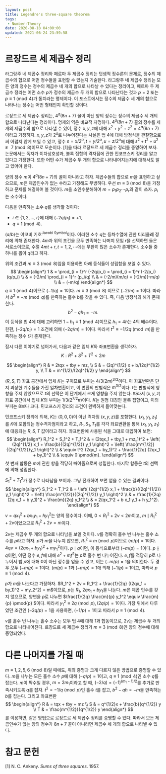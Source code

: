 ```yaml
---
layout: post
title: Legendre's three-square theorem
tags: 
 - Number-Theory
date: 2020-08-18 04:00:00
updated: 2021-06-24 23:59:58
---
```


# 르장드르 세 제곱수 정리

라그랑주 네 제곱수 정리와 페르마 두 제곱수 정리는 덧셈적 정수론의 문제로, 정수의 제곱수의 합으로 어떤 정수들을 표현할 수 있는지 기술한다. 라그랑주 네 제곱수 정리는 모든 양의 정수는 정수의 제곱수 네 개의 합으로 나타날 수 있다는 정리이고, 페르마 두 제곱수 정리는 어떤 소수 $p$가 정수의 제곱수 두 개의 합으로 나타난다는 것과 $p = 2$ 또는 $p \equiv 1 \pmod{4}$가 동치라는 명제이다. 이 포스트에서는 정수의 제곱수 세 개의 합으로 나타나는 정수는 어떤 형태인지 확인할 것이다.

르장드르 세 제곱수 정리는, $4^a (8n + 7)$ 꼴이 아닌 양의 정수는 정수의 제곱수 세 개의 합으로 나타난다는 정리이다. 명제의 역은 비교적 자명하다. $4^a (8n + 7)$ 꼴의 정수를 세 개의 제곱수의 합으로 나타낼 수 있어, 정수 $x, y, z$에 대해 $x^2 + y^2 + z^2 = 4^a (8n + 7)$이라고 가정하자. $x, y, z$가 $2^a$로 나누어진다는 사실은 법 4에 대해 방정식을 관찰함으로써 어렵지 않게 보일 수 있고, 정수 $s = x/2^a, t = y/2^a, u = z/2^a$에 대해 $s^2 + t^2 + u^2 \not\equiv 7 \pmod{8}$이므로 모순이다. [1]을 따라 르장드르 세 제곱수 정리를 증명하여 보자. 논문에서는 독자가 이차상호성과, 볼록 집합의 격자점에 관한 민코프스키 정리를 알고 있다고 가정한다. 또한 어떤 수가 제곱수 두 개의 합으로 나타내어지는지에 대해서도 알고 있어야 한다.

양의 정수 $m$이 $4^a (8n + 7)$의 꼴이 아니라고 하자. 제곱수들의 합으로 $m$을 표현하고 싶으므로, $m$은 제곱인수가 없는 수라고 가정해도 무방하다. 우선 $m \equiv 3 \pmod{8}$을 가정하고 문제를 해결하여 볼 것이다. $m$을 소인수분해하여 $m = p_1 p_2 \cdots p_r$와 같이 쓰자. $p_i$는 소수이다.

다음을 만족하는 소수 $q$를 생각할 것이다:
* $i \in \{1, 2, \dots, r\}$에 대해 $(-2q/p_i) = +1$,
* $q \equiv 1 \pmod{4}$.

$(a/b)$는 야코비 기호<sup>Jacobi Symbol</sup>이다. 이러한 소수 $q$는 등차수열에 관한 디리클레 정리에 의해 존재한다. $4m$과 위의 조건을 모두 만족하는 나머지 모임 $r$을 선택하면 둘은 서로소이므로, 수열 $4mt + r, t = 1, 2, \cdots$에는 무한히 많은 소수가 존재한다. 소수들 중 하나를 뽑아 $q$라고 하자.

위의 조건과 $m \equiv 3 \pmod{8}$임을 이용하면 아래 등식들이 성립함을 보일 수 있다. 
$$
\begin{align*}
1 & = \prod_{i = 1}^r (-2q/p_i) = \prod_{i = 1}^r (-2/p_i)(q/p_i) \\
& = (-2/m) \prod_{i = 1}^r (p_i/q) \\
& = (-2/m)(m/q) = (-2/m)(-m/q) \\
& = (-m/q)
\end{align*}
$$
$q \equiv 1 \pmod{4}$이므로 $(-1/q) = 1$이다. $m \equiv 3 \pmod{8}$ 이므로 $(-2/m) = 1$이다. 따라서 $b^2 \equiv -m \pmod{q}$를 만족하는 홀수 $b$를 찾을 수 있다. 즉, 다음 방정식의 해가 존재한다.
$$
b^2 - q h_1 = -m.
$$
이 등식을 법 4에 대해 고려하면 $1 - h_1 \equiv 1 \pmod{4}$이므로 $h_1 = 4h$는 4의 배수이다. 한편, $(-2q/p_i) = 1$ 조건에 의해 $(-2q/m) = 1$이다. 따라서 $t^2 \equiv -1/2q \pmod{m}$을 만족하는 정수 $t$가 존재한다.

잠시 다른 이야기로 넘어가서, 다음과 같은 입체 $K$와 좌표변환을 생각하자.
$$K: R^2 + S^2 + T^2 < 2m$$

$$
\begin{align*}
R & = 2tqx + tby + mz, \\
S & = (2q)^{1/2} x + b/(2q)^{1/2} y, \\
T & = m^{1/2}/(2q)^{1/2} y
\end{align*}
$$

$(R, S, T)$ 좌표 공간에서 입체 $K$는 구이므로 부피는 $4/3(2m)^{3/2}$이다. 이 좌표변환은 단지 괴상한 계수들을 가진 일차변환이고, 이 변환의 판별식은 $m^{3/2}$이다. $t$는 판별식에 영향을 주지 않았으므로 $t$의 선택은 이 단계에서 크게 영향을 주지 않는다. 따라서 $(x, y, z)$ 좌표 공간에서 입체 $K$의 부피는 $1/3 (2^{7/2} \pi)$이다. $K$는 원점 대칭인 볼록 집합이고, 이의 부피는 8보다 크다. 민코프스키 정리의 조건이 완벽하게 들어맞는다.

민코프스키 정리에 의해, $K$는 $(0, 0, 0)$이 아닌 격자점 $(x, y, z)$를 포함한다. $(x_1, y_1, z_1)$를 $K$에 포함되는 정수격자점이라고 하고, $R_1, S_1, T_1$를 각각 좌표변환을 통해 $(x_1, y_1, z_1)$에 대응되는 $R, S, T$ 값이라고 하자. 좌표변환에 사용된 식을 그대로 대입하여 보면:
$$
\begin{align*}
R_1^2 + S_1^2 + T_1^2 & = (2tqx_1 + tby_1 + mz_1)^2 + \left( (2q)^{1/2} x_1 + \frac{b}{(2q)^{1/2}} y_1 \right)^2 + \left( \frac{m^{1/2}}{(2q)^{1/2}}y_1 \right)^2 \\
& \equiv t^2 (2qx_1 + by_1)^2 + \frac{1}{2q} (2qx_1 + by_1)^2 \\
& \equiv 0 \pmod{m}.
\end{align*}
$$
첫 번째 합동은 $m$에 관한 항을 적당히 빼어줌으로써 성립한다. 마지막 합동은 $t$의 선택에 의해 성립한다.

$S_1^2 + T_1^2$가 정수로 나타남을 보이자. 그냥 전개하여 보면 얻을 수 있는 결과이다:
$$
\begin{align*}
S_1^2 + T_1^2 & = \left( (2q)^{1/2} x_1 + \frac{b}{(2q)^{1/2}} y_1 \right)^2 + \left( \frac{m^{1/2}}{(2q)^{1/2}} y_1 \right)^2 \\
& = \frac{1}{2q} (2q x_1 + b y_1)^2 + \frac{m}{2q} y_1^2 \\
& = 2(qx_1^2 + b x_1 y_1 + h y_1^2).
\end{align*}
$$

$v = qx_1^2 + bx_1 y_1 + hy_1^2$는 양의 정수이다. 이때, $0 < R_1^2 + 2v < 2m$이고, $m \mid R_1^2 + 2v$이었으므로 $R_1^2 + 2v = m$이다.

$2v$는 제곱수 두 개의 합으로 나타남을 보일 것이다. $v$를 정확히 홀수 번 나누는 홀수 소수를 $p$라고 하자. $p$가 $m$을 나누지 않으면, $R_1^2 \equiv m \pmod{p}$이므로 $(m/p) = 1$이다. $4qv = (2qx_1 + by_1)^2 + my_1^2$이다. $p \mid q$이면, 이 등식으로부터 $(-m/p) = 1$이다. $p \nmid q$이면, 어떤 정수 $e, f$에 대해 $e^2 + mf^2$는 $p$로 홀수 번 나누어진다. $e, f$를 적당히 $p$로 나누어서 법 $p$에 대해 0이 아닌 정수를 얻을 수 있고, 이는 $(-m/p) = 1$을 의미한다. 두 경우 모두 $(-m/p) = 1$이다. $(m/p) = 1$과 $(-m/p) = 1$애 의해 $(-1/p) = 1$이고, 따라서 $p \equiv 1 \pmod{4}$.

$p$가 $m$을 나눈다고 가정하자. $R_1^2 + 2v = R_1^2 + \frac{1}{2q} ((2qx_1 + by_1)^2 + my_2^2)  = m$이므로, $p$는 $R_1$, $2qx_1 + by_1$을 나눈다. $m$은 제곱 인수를 갖지 않으므로, 양변을 $p$로 나누면 $\frac{1}{2q} \frac{m}{p} y_1^2 \equiv \frac{m}{p} \pmod{p} $이다. 따라서 $y_1^2 \equiv 2q \pmod{p}, (2q/p) = 1$이다. 가장 위에서 다루었던 조건인 $(-2q/p) = 1$을 사용하면, $(-1/p) = 1$이고 따라서 $p \equiv 1 \pmod{4}$.

$v$를 홀수 번 나누는 홀수 소수는 모두 법 4에 대해 1과 합동이므로, $2v$는 제곱수 두 개의 합으로 나타내어진다. 르장드르 세 제곱수 정리가 $m \equiv 3 \pmod{8}$인 양의 정수에 대해 증명되었다.

# 다른 나머지를 가질 때

$m \equiv 1, 2, 5, 6 \pmod{8}$일 때에도, 위의 증명과 크게 다르지 않은 방법으로 증명할 수 있다. $m$을 나누는 모든 홀수 소수 $p$에 대해 $(-q/p) = 1$이고, $q \equiv 1 \pmod{4}$인 소수 $q$를 잡는다. $m$이 짝수일 경우, $m = 2m_1$이라고 할 때, $(-2/q) = (-1)^{(m_1 - 1)/2}$를 추가로 만족시키도록 $q$를 잡자. $t^2 = -1/q \pmod{p}$인 홀수 $t$를 잡고, $b^2 - qh = -m$을 만족하는 $b$를 잡는다. 그리고 좌표변환 
$$
\begin{align*}
R & = tqx + tby + mz \\
S & = q^{1/2}x + \frac{b}{q^{1/2}} y \\
T & = \frac{m^{1/2}}{q^{1/2}} y
\end{align*}
$$
를 이용하면, 같은 방법으로 르장드르 세 제곱수 정리를 증명할 수 있다. 따라서 모든 제곱인수가 없는 양의 정수가 $8n + 7$ 꼴이 아니라면 제곱수 세 개의 합으로 나타낼 수 있다.

# 참고 문헌
[1] N. C. Ankeny. *Sums of three squares*. 1957.
